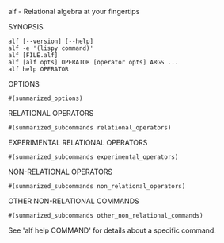
alf - Relational algebra at your fingertips

SYNOPSIS

    alf [--version] [--help] 
    alf -e '(lispy command)'
    alf [FILE.alf]
    alf [alf opts] OPERATOR [operator opts] ARGS ...
    alf help OPERATOR

OPTIONS

    #(summarized_options)

RELATIONAL OPERATORS

    #(summarized_subcommands relational_operators)

EXPERIMENTAL RELATIONAL OPERATORS

    #(summarized_subcommands experimental_operators)

NON-RELATIONAL OPERATORS

    #(summarized_subcommands non_relational_operators)

OTHER NON-RELATIONAL COMMANDS

    #(summarized_subcommands other_non_relational_commands)

See 'alf help COMMAND' for details about a specific command.

